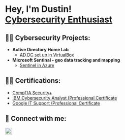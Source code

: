 <h1>Hey, I'm Dustin! <br/> <a href="https://www.linkedin.com/in/dustin-baker-54910915b/">Cybersecurity Enthusiast</a>

<h2>👨‍💻 Cybersecurity Projects:</h2>

- <b>Active Directory Home Lab</b>
  - [AD DC set up in VirtualBox](https://github.com/DLbaker91/LABURL)
- <b>Microsoft Sentinal - geo data tracking and mapping</b>
  - [Sentinel in Azure](https://github.com/DLbaker91/LABURL)

<h2>👨‍💻 Certifications:</h2>
  
  - [CompTIA Security+](https://www.credly.com/badges/07d4505f-6507-439c-95b8-5aae0f75dbf1/public_url)
  - [IBM Cybersecurity Analyst (Professional Certificate](https://coursera.org/share/b32a3911433717a0a9112df9d5df30ee)
  - [Google IT Support (Professional Certificate](https://coursera.org/share/181bb9da02f1eec05f3cefd21839c1b4)

  

<h2> 🤳 Connect with me:</h2>

[<img align="left" alt="JoshMadakor | LinkedIn" width="22px" src="https://cdn.jsdelivr.net/npm/simple-icons@v3/icons/linkedin.svg" />][linkedin]


[linkedin]: https://www.linkedin.com/in/dustin-baker-54910915b/

<!--
**DLbaker91/DLbaker91** is a ✨ _special_ ✨ repository because its `README.md` (this file) appears on your GitHub profile.

Here are some ideas to get you started:

- 🔭 I’m currently working on ...
- 🌱 I’m currently learning ...
- 👯 I’m looking to collaborate on ...
- 🤔 I’m looking for help with ...
- 💬 Ask me about ...
- 📫 How to reach me: ...
- 😄 Pronouns: ...
- ⚡ Fun fact: ...
-->
